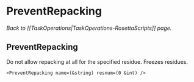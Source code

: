 # PreventRepacking
*Back to [[TaskOperations|TaskOperations-RosettaScripts]] page.*
## PreventRepacking

Do not allow repacking at all for the specified residue. Freezes residues.

    <PreventRepacking name=(&string) resnum=(0 &int) />

